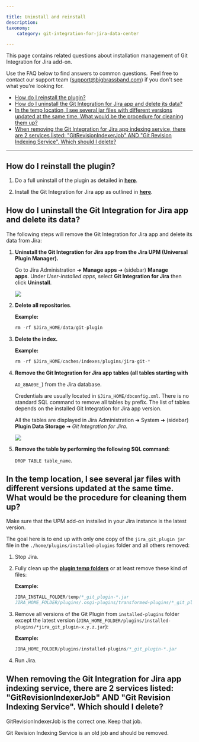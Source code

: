 ```yaml
---

title: Uninstall and reinstall
description:
taxonomy:
    category: git-integration-for-jira-data-center

---
```

This page contains related questions about installation management of Git Integration for Jira add-on.

Use the FAQ below to find answers to common questions.  Feel free to contact our support team ([support@bigbrassband.com](mailto:support@bigbrassband.com?subject=Uninstall/Reinstall%20issues%20-)) if you don't see what you're looking for.

- [How do I reinstall the plugin?](#how-do-i-reinstall-the-plugin)
- [How do I uninstall the Git Integration for Jira app and delete its data?](#how-do-i-uninstall-the-git-integration-for-jira-app-and-delete-its-data)
- [In the temp location, I see several jar files with different versions updated at the same time. What would be the procedure for cleaning them up?](#in-the-temp-location-i-see-several-jar-files-with-different-versions-updated-at-the-same-time-what-would-be-the-procedure-for-cleaning-them-up)
- [When removing the Git Integration for Jira app indexing service, there are 2 services listed: "GitRevisionIndexerJob" AND "Git Revision Indexing Service". Which should I delete?](#when-removing-the-git-integration-for-jira-app-indexing-service-there-are-2-services-listed-gitrevisionindexerjob-and-git-revision-indexing-service-which-should-i-delete)

* * *

## How do I reinstall the plugin?

1.  Do a full uninstall of the plugin as detailed in [**here**](#how-do-i-uninstall-the-git-integration-for-jira-app-and-delete-its-data).

2.  Install the Git Integration for Jira app as outlined in [**here**](/git-integration-for-jira-self-managed/Installation-gij-self-managed/).

## How do I uninstall the Git Integration for Jira app and delete its data?

The following steps will remove the Git Integration for Jira app and delete its data from Jira:

1.  **Uninstall the Git Integration for Jira app from the Jira UPM (Universal Plugin Manager).**

    Go to Jira Administration ➜ **Manage apps** ➜ (sidebar) **Manage apps**. Under _User-installed apps_, select **Git Integration for Jira** then click **Uninstall**.

    ![](https://bigbrassband.atlassian.net/wiki/download/thumbnails/2053832772/gitserver-manage-apps-list.png?version=1&modificationDate=1642429474065&cacheVersion=1&api=v2&width=680&height=295)

2. **Delete all repositories**.

    **Example:**<br>
    ```java
    rm -rf $Jira_HOME/data/git-plugin
    ```

3. **Delete the index.**

    **Example:**<br>
    ```java
    rm -rf $Jira_HOME/caches/indexes/plugins/jira-git-*
    ```

4. **Remove the Git Integration for Jira app tables (all tables starting with**

    `AO_8BA09E_`) from the Jira database.

    Credentials are usually located in `$Jira_HOME/dbconfig.xml`. There is no standard SQL command to remove all tables by prefix. The list of tables depends on the installed Git Integration for Jira app version.
    
    All the tables are displayed in Jira Administration ➜ System ➜ (sidebar) **Plugin Data Storage** ➜ _Git Integration for Jira_.

    ![](https://bigbrassband.atlassian.net/wiki/download/thumbnails/2053832772/gitserver-system-plugin-data-storage.png?version=1&modificationDate=1642429788461&cacheVersion=1&api=v2&width=680&height=230)

5. **Remove the table by performing the following SQL command:**

    `DROP TABLE table_name`.

## In the temp location, I see several jar files with different versions updated at the same time. What would be the procedure for cleaning them up?

Make sure that the UPM add-on installed in your Jira instance is the latest version.

The goal here is to end up with only one copy of the `jira_git_plugin jar` file in the `./home/plugins/installed-plugins` folder and all others removed:

1.  Stop Jira.

2.  Fully clean up the [**plugin temp folders**](https://answers.atlassian.com/questions/7110972/can-we-clean-up-osgi-plugins-in-jira) or at least remove these kind of files:

    **Example:**

    ```java
    JIRA_INSTALL_FOLDER/temp/*_git_plugin-*.jar
    JIRA_HOME_FOLDER/plugins/.osgi-plugins/transformed-plugins/*_git_plugin-*.jar
    ```

3.  Remove all versions of the Git Plugin from `installed-plugins` folder except the latest version (`JIRA_HOME_FOLDER/plugins/installed-plugins/*jira_git_plugin-x.y.z.jar`):

    **Example:**

    ```java
    JIRA_HOME_FOLDER/plugins/installed-plugins/*_git_plugin-*.jar
    ```

4.  Run Jira.

## When removing the Git Integration for Jira app indexing service, there are 2 services listed: "GitRevisionIndexerJob" AND "Git Revision Indexing Service". Which should I delete?

GitRevisionIndexerJob is the correct one. Keep that job.

Git Revision Indexing Service is an old job and should be removed.

